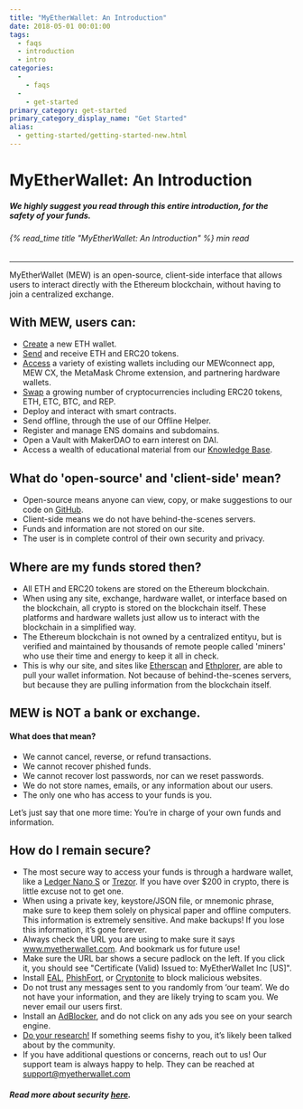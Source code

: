 ```yaml
---
title: "MyEtherWallet: An Introduction"
date: 2018-05-01 00:01:00
tags:
  - faqs
  - introduction
  - intro
categories:
  - 
    - faqs
  - 
    - get-started
primary_category: get-started
primary_category_display_name: "Get Started"
alias:
  - getting-started/getting-started-new.html
---
```





# __MyEtherWallet: An Introduction__
##### We highly suggest you read through this entire introduction, for the safety of your funds.
###### {% read_time title "MyEtherWallet: An Introduction" %} min read
***

MyEtherWallet (MEW) is an open-source, client-side interface that allows users to interact directly with the Ethereum blockchain, without having to join a centralized exchange.

## __With MEW, users can:__


* [Create](/@@@@@@/getting-started/how-to-create-a-wallet/) a new ETH wallet.
* [Send](/@@@@@@/transactions/how-to-send-a-transaction/) and receive ETH and ERC20 tokens.
* [Access](/@@@@@@/getting-started/how-to-access-your-wallet/) a variety of existing wallets including our MEWconnect app, MEW CX, the MetaMask Chrome extension, and partnering hardware wallets.
* [Swap](/@@@@@@/swap/swapping-via-kyber-bity-changelly/) a growing number of cryptocurrencies including ERC20 tokens, ETH, ETC, BTC, and REP.
* Deploy and interact with smart contracts.
* Send offline, through the use of our Offline Helper.
* Register and manage ENS domains and subdomains.
* Open a Vault with MakerDAO to earn interest on DAI.
* Access a wealth of educational material from our [Knowledge Base](https://kb.myetherwallet.com/).

## __What do 'open-source' and 'client-side' mean?__

* Open-source means anyone can view, copy, or make suggestions to our code on [GitHub](https://github.com/MyEtherWallet).
* Client-side means we do not have behind-the-scenes servers.
* Funds and information are not stored on our site.
* The user is in complete control of their own security and privacy.



## __Where are my funds stored then?__

* All ETH and ERC20 tokens are stored on the Ethereum blockchain.
* When using any site, exchange, hardware wallet, or interface based on the blockchain, all crypto is stored on the blockchain itself. These platforms and hardware wallets just allow us to interact with the blockchain in a simplified way.
* The Ethereum blockchain is not owned by a centralized entityu, but is verified and maintained by thousands of remote people called 'miners' who use their time and energy to keep it all in check.
* This is why our site, and sites like [Etherscan](https://etherscan.io/) and [Ethplorer](https://ethplorer.io), are able to pull your wallet information. Not because of behind-the-scenes servers, but because they are pulling information from the blockchain itself.



## __MEW is NOT a bank or exchange.__
#### __What does that mean?__

* We cannot cancel, reverse, or refund transactions.
* We cannot recover phished funds.
* We cannot recover lost passwords, nor can we reset passwords.
* We do not store names, emails, or any information about our users.
* The only one who has access to your funds is you.

<div class="reminder">
Let’s just say that one more time: 
You’re in charge of your own funds and information.
</div>

## __How do I remain secure?__

* The most secure way to access your funds is through a hardware wallet, like a [Ledger Nano S](https://www.ledger.com/?r=fa4b) or [Trezor](https://trezor.io/?offer_id=12&aff_id=2029). If you have over $200 in crypto, there is little excuse not to get one.
* When using a private key, keystore/JSON file, or mnemonic phrase, make sure to keep them solely on physical paper and offline computers. This information is extremely sensitive. And make backups! If you lose this information, it’s gone forever.
* Always check the URL you are using to make sure it says www.myetherwallet.com. And bookmark us for future use!
* Make sure the URL bar shows a secure padlock on the left. If you click it, you should see "Certificate (Valid) Issued to: MyEtherWallet Inc [US]".
* Install [EAL](https://chrome.google.com/webstore/detail/etheraddresslookup/pdknmigbbbhmllnmgdfalmedcmcefdfn), [PhishFort](https://chrome.google.com/webstore/detail/phishfort-protect/bdiohckpogchppdldbckcdjlklanhkfc), or [Cryptonite](https://chrome.google.com/webstore/detail/cryptonite-by-metacert/keghdcpemohlojlglbiegihkljkgnige) to block malicious websites.
* Do not trust any messages sent to you randomly from ‘our team’. We do not have your information, and they are likely trying to scam you. We never email our users first.
* Install an [AdBlocker](https://chrome.google.com/webstore/detail/ublock-origin/cjpalhdlnbpafiamejdnhcphjbkeiagm?hl=en), and do not click on any ads you see on your search engine.
* [Do your research!](http://google.com) If something seems fishy to you, it’s likely been talked about by the community.
* If you have additional questions or concerns, reach out to us! Our support team is always happy to help. They can be reached at support@myetherwallet.com


##### Read more about security [here](/@@@@@@/security-and-privacy/pro-tips-how-to-avoid-phishing-scams/).